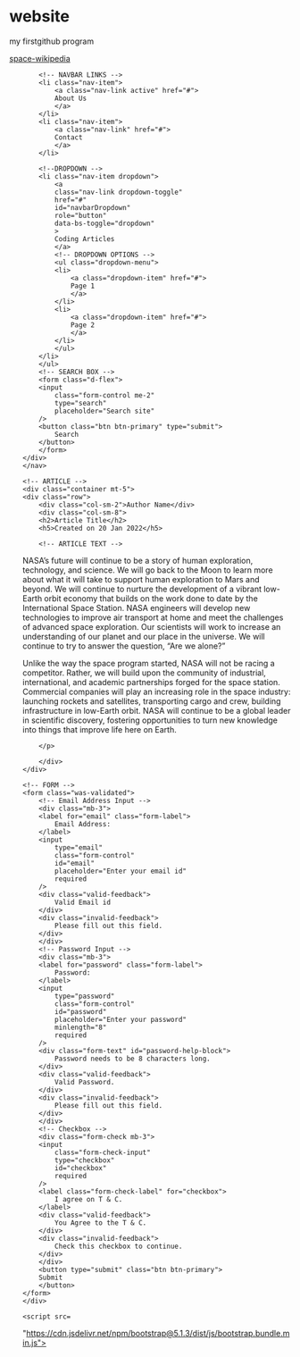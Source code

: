 # website
my firstgithub program
<!DOCTYPE html>
<html lang="en">
<head>
	<link href=
"://cdn.jsdelivr.net/npm/bootstrap@5.1.3/dist/css/bootstrap.min.css"
	rel="stylesheet"
	/>
</head>

<body>
	<!-- NAVBAR -->
	<nav class="navbar navbar-expand
				navbar-dark bg-success">
	<div class="container-fluid">
		<a class="navbar-brand" href="./">
		space-wikipedia
		</a>
		<ul class="navbar-nav me-auto mb-2 mb-lg-0">
			
		<!-- NAVBAR LINKS -->
		<li class="nav-item">
			<a class="nav-link active" href="#">
			About Us
			</a>
		</li>
		<li class="nav-item">
			<a class="nav-link" href="#">
			Contact
			</a>
		</li>
			
		<!--DROPDOWN -->
		<li class="nav-item dropdown">
			<a
			class="nav-link dropdown-toggle"
			href="#"
			id="navbarDropdown"
			role="button"
			data-bs-toggle="dropdown"
			>
			Coding Articles
			</a>
			<!-- DROPDOWN OPTIONS -->
			<ul class="dropdown-menu">
			<li>
				<a class="dropdown-item" href="#">
				Page 1
				</a>
			</li>
			<li>
				<a class="dropdown-item" href="#">
				Page 2
				</a>
			</li>
			</ul>
		</li>
		</ul>
		<!-- SEARCH BOX -->
		<form class="d-flex">
		<input
			class="form-control me-2"
			type="search"
			placeholder="Search site"
		/>
		<button class="btn btn-primary" type="submit">
			Search
		</button>
		</form>
	</div>
	</nav>

	<!-- ARTICLE -->
	<div class="container mt-5">
	<div class="row">
		<div class="col-sm-2">Author Name</div>
		<div class="col-sm-8">
		<h2>Article Title</h2>
		<h5>Created on 20 Jan 2022</h5>
			
		<!-- ARTICLE TEXT -->
			
<p>
		NASA’s future will continue to be a story of human exploration, technology, and science. We will go back to the Moon to learn more about what it will take to support human exploration to Mars and beyond. We will continue to nurture the development of a vibrant low-Earth orbit economy that builds on the work done to date by the International Space Station. NASA engineers will develop new technologies to improve air transport at home and meet the challenges of advanced space exploration. Our scientists will work to increase an understanding of our planet and our place in the universe. We will continue to try to answer the question, “Are we alone?”

Unlike the way the space program started, NASA will not be racing a competitor. Rather, we will build upon the community of industrial, international, and academic partnerships forged for the space station. Commercial companies will play an increasing role in the space industry: launching rockets and satellites, transporting cargo and crew, building infrastructure in low-Earth orbit. NASA will continue to be a global leader in scientific discovery, fostering opportunities to turn new knowledge into things that improve life here on Earth.


		</p>

		</div>
	</div>

	<!-- FORM -->
	<form class="was-validated">
		<!-- Email Address Input -->
		<div class="mb-3">
		<label for="email" class="form-label">
			Email Address:
		</label>
		<input
			type="email"
			class="form-control"
			id="email"
			placeholder="Enter your email id"
			required
		/>
		<div class="valid-feedback">
			Valid Email id
		</div>
		<div class="invalid-feedback">
			Please fill out this field.
		</div>
		</div>
		<!-- Password Input -->
		<div class="mb-3">
		<label for="password" class="form-label">
			Password:
		</label>
		<input
			type="password"
			class="form-control"
			id="password"
			placeholder="Enter your password"
			minlength="8"
			required
		/>
		<div class="form-text" id="password-help-block">
			Password needs to be 8 characters long.
		</div>
		<div class="valid-feedback">
			Valid Password.
		</div>
		<div class="invalid-feedback">
			Please fill out this field.
		</div>
		</div>
		<!-- Checkbox -->
		<div class="form-check mb-3">
		<input
			class="form-check-input"
			type="checkbox"
			id="checkbox"
			required
		/>
		<label class="form-check-label" for="checkbox">
			I agree on T & C.
		</label>
		<div class="valid-feedback">
			You Agree to the T & C.
		</div>
		<div class="invalid-feedback">
			Check this checkbox to continue.
		</div>
		</div>
		<button type="submit" class="btn btn-primary">
		Submit
		</button>
	</form>
	</div>

	<script src=
"https://cdn.jsdelivr.net/npm/bootstrap@5.1.3/dist/js/bootstrap.bundle.min.js">
	</script>
</body>
</html>
